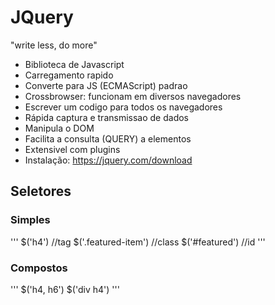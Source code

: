 # JQuery
"write less, do more"
- Biblioteca de Javascript
- Carregamento rapido
- Converte para JS (ECMAScript) padrao
- Crossbrowser: funcionam em diversos navegadores
- Escrever um codigo para todos os navegadores
- Rápida captura e transmissao de dados
- Manipula o DOM
- Facilita a consulta (QUERY) a elementos
- Extensivel com plugins
- Instalação: https://jquery.com/download

## Seletores
### Simples
'''
    $('h4') //tag
    $('.featured-item') //class
    $('#featured') //id
'''
### Compostos
'''
    $('h4, h6')
    $('div h4')
'''